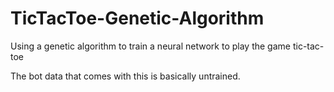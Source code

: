 # TicTacToe-Genetic-Algorithm
Using a genetic algorithm to train a neural network to play the game tic-tac-toe

The bot data that comes with this is basically untrained.
